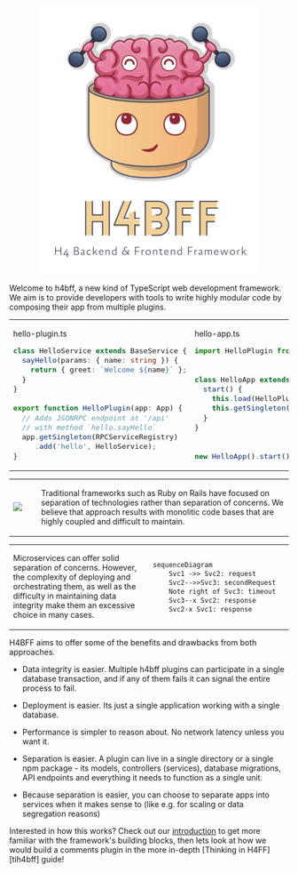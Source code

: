 <center>

![H4BFF Logo](/assets/h4bff-logo.png)

</center>

Welcome to h4bff, a new kind of TypeScript web development framework. We aim is to provide developers with tools to
write highly modular code by composing their app from multiple plugins.

<style>
#intro code {
  font-size: 13px !important;
}
</style>

<table id="intro"><tr><td style="width: 50%;">

hello-plugin.ts

```typescript
class HelloService extends BaseService {
  sayHello(params: { name: string }) {
    return { greet: `Welcome ${name}` };
  }
}

export function HelloPlugin(app: App) {
  // Adds JSONRPC endpoint at '/api'
  // with method `hello.sayHello`
  app.getSingleton(RPCServiceRegistry)
     .add('hello', HelloService);
}
```

</td><td>

hello-app.ts

```typescript
import HelloPlugin from './hello-plugin';


class HelloApp extends App {
  start() {
    this.load(HelloPlugin);
    this.getSingleton(HttpRouter).listen(8080);
  }
}


new HelloApp().start();
```

</td></tr></table>

<table><tr>
<td>

![](https://i.imgur.com/SOVCm1H.jpg)

</td><td style="width: 90%;">

Traditional frameworks such as Ruby on Rails have focused on separation of technologies rather than separation of
concerns. We believe that approach results with monolitic code bases that are highly coupled and difficult to maintain.

</td></tr></table>

<table border="0"><tr>
<td style="width: 50%;">

Microservices can offer solid separation of concerns. However, the complexity of deploying and orchestrating them, as
well as the difficulty in maintaining data integrity make them an excessive choice in many cases.

</td><td>

```mermaid
sequenceDiagram
    Svc1 ->> Svc2: request
    Svc2-->>Svc3: secondRequest
    Note right of Svc3: timeout
    Svc3--x Svc2: response
    Svc2-x Svc1: response
```

</td></tr></table>

H4BFF aims to offer some of the benefits and drawbacks from both approaches.

- Data integrity is easier. Multiple h4bff plugins can participate in a single database transaction, and if any of them
  fails it can signal the entire process to fail.

- Deployment is easier. Its just a single application working with a single database.

- Performance is simpler to reason about. No network latency unless you want it.

- Separation is easier. A plugin can live in a single directory or a single npm package - its models, controllers
  (services), database migrations, API endpoints and everything it needs to function as a single unit.

- Because separation is easier, you can choose to separate apps into services when it makes sense to (like e.g. for
  scaling or data segregation reasons)

Interested in how this works? Check out our [introduction][intro] to get more familiar with the
framework's building blocks, then lets look at how we would build a comments plugin in the more
in-depth [Thinking in H4FF][tih4bff] guide!

[intro]: 1-Guides/Introduction.md
[tinh4bff]: 1-Guides/Thinking-in-h4bff.md
